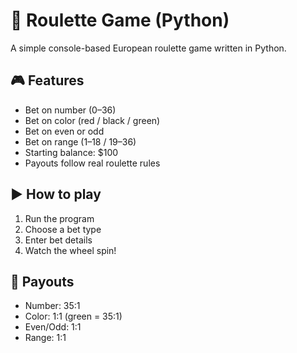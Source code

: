 # 🎰 Roulette Game (Python)

A simple console-based European roulette game written in Python.

## 🎮 Features
- Bet on number (0–36)
- Bet on color (red / black / green)
- Bet on even or odd
- Bet on range (1–18 / 19–36)
- Starting balance: $100
- Payouts follow real roulette rules

## ▶️ How to play
1. Run the program
2. Choose a bet type
3. Enter bet details
4. Watch the wheel spin!

## 💸 Payouts
- Number: 35:1
- Color: 1:1 (green = 35:1)
- Even/Odd: 1:1
- Range: 1:1


